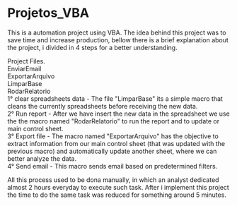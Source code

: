 # Projetos_VBA


This is a automation project using VBA. The idea behind this project was to save time and increase production, bellow there is a brief explanation about the project,
i divided in 4 steps for a better understanding.

Project Files.\
EnviarEmail\
ExportarArquivo\
LimparBase\
RodarRelatorio\
1° clear spreadsheets data - The file "LimparBase" its a simple macro that cleans the currently spreadsheets before receiving the new data.\
2° Run report - After we have insert the new data in the spreadsheet we use the the  macro named "RodarRelatorio" to run the report and to update or main control sheet.\
3° Export file - The macro named "ExportarArquivo" has the objective to extract information from our main control sheet (that was updated with the previous macro) and automatically update another sheet, where we can better analyze the data.\
4° Send email - This macro sends email based on predetermined filters.

All this process used to be dona manually, in which an analyst dedicated almost 2 hours everyday to execute such task. After i implement this project the time to do the same task was reduced for something around 5 minutes.

